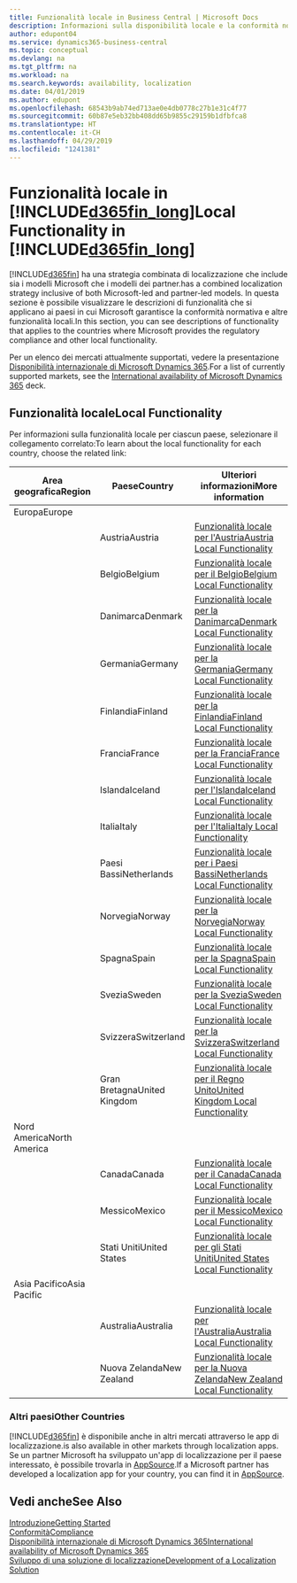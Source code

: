 ```yaml
---
title: Funzionalità locale in Business Central | Microsoft Docs
description: Informazioni sulla disponibilità locale e la conformità normativa di Dynamics 365 Business Central.
author: edupont04
ms.service: dynamics365-business-central
ms.topic: conceptual
ms.devlang: na
ms.tgt_pltfrm: na
ms.workload: na
ms.search.keywords: availability, localization
ms.date: 04/01/2019
ms.author: edupont
ms.openlocfilehash: 68543b9ab74ed713ae0e4db0778c27b1e31c4f77
ms.sourcegitcommit: 60b87e5eb32bb408dd65b9855c29159b1dfbfca8
ms.translationtype: HT
ms.contentlocale: it-CH
ms.lasthandoff: 04/29/2019
ms.locfileid: "1241381"
---
```

# <a name="local-functionality-in-included365finlongincludesd365finlongmdmd"></a><span data-ttu-id="1b654-103">Funzionalità locale in [!INCLUDE[d365fin_long](includes/d365fin_long_md.md)]</span><span class="sxs-lookup"><span data-stu-id="1b654-103">Local Functionality in [!INCLUDE[d365fin_long](includes/d365fin_long_md.md)]</span></span>
[!INCLUDE[d365fin](includes/d365fin_md.md)] <span data-ttu-id="1b654-104">ha una strategia combinata di localizzazione che include sia i modelli Microsoft che i modelli dei partner.</span><span class="sxs-lookup"><span data-stu-id="1b654-104">has a combined localization strategy inclusive of both Microsoft-led and partner-led models.</span></span> <span data-ttu-id="1b654-105">In questa sezione è possibile visualizzare le descrizioni di funzionalità che si applicano ai paesi in cui Microsoft garantisce la conformità normativa e altre funzionalità locali.</span><span class="sxs-lookup"><span data-stu-id="1b654-105">In this section, you can see descriptions of functionality that applies to the countries where Microsoft provides the regulatory compliance and other local functionality.</span></span>  

<span data-ttu-id="1b654-106">Per un elenco dei mercati attualmente supportati, vedere la presentazione [Disponibilità internazionale di Microsoft Dynamics 365](https://docs.microsoft.com/en-us/dynamics365/get-started/availability).</span><span class="sxs-lookup"><span data-stu-id="1b654-106">For a list of currently supported markets, see the [International availability of Microsoft Dynamics 365](https://docs.microsoft.com/en-us/dynamics365/get-started/availability) deck.</span></span>  

## <a name="local-functionality"></a><span data-ttu-id="1b654-107">Funzionalità locale</span><span class="sxs-lookup"><span data-stu-id="1b654-107">Local Functionality</span></span>
<span data-ttu-id="1b654-108">Per informazioni sulla funzionalità locale per ciascun paese, selezionare il collegamento correlato:</span><span class="sxs-lookup"><span data-stu-id="1b654-108">To learn about the local functionality for each country, choose the related link:</span></span>

| <span data-ttu-id="1b654-109">Area geografica</span><span class="sxs-lookup"><span data-stu-id="1b654-109">Region</span></span> | <span data-ttu-id="1b654-110">Paese</span><span class="sxs-lookup"><span data-stu-id="1b654-110">Country</span></span> | <span data-ttu-id="1b654-111">Ulteriori informazioni</span><span class="sxs-lookup"><span data-stu-id="1b654-111">More information</span></span> |
| --- | --- |--- |
| <span data-ttu-id="1b654-112">Europa</span><span class="sxs-lookup"><span data-stu-id="1b654-112">Europe</span></span> |  | |
|        | <span data-ttu-id="1b654-113">Austria</span><span class="sxs-lookup"><span data-stu-id="1b654-113">Austria</span></span> | [<span data-ttu-id="1b654-114">Funzionalità locale per l'Austria</span><span class="sxs-lookup"><span data-stu-id="1b654-114">Austria Local Functionality</span></span>](localfunctionality/austria/austria-local-functionality.md) |
|        | <span data-ttu-id="1b654-115">Belgio</span><span class="sxs-lookup"><span data-stu-id="1b654-115">Belgium</span></span> |  [<span data-ttu-id="1b654-116">Funzionalità locale per il Belgio</span><span class="sxs-lookup"><span data-stu-id="1b654-116">Belgium Local Functionality</span></span>](localfunctionality/belgium/belgium-local-functionality.md) |
|        | <span data-ttu-id="1b654-117">Danimarca</span><span class="sxs-lookup"><span data-stu-id="1b654-117">Denmark</span></span> | [<span data-ttu-id="1b654-118">Funzionalità locale per la Danimarca</span><span class="sxs-lookup"><span data-stu-id="1b654-118">Denmark Local Functionality</span></span>](localfunctionality/denmark/denmark-local-functionality.md) |
|        | <span data-ttu-id="1b654-119">Germania</span><span class="sxs-lookup"><span data-stu-id="1b654-119">Germany</span></span> | [<span data-ttu-id="1b654-120">Funzionalità locale per la Germania</span><span class="sxs-lookup"><span data-stu-id="1b654-120">Germany Local Functionality</span></span>](localfunctionality/germany/germany-local-functionality.md) |
|        | <span data-ttu-id="1b654-121">Finlandia</span><span class="sxs-lookup"><span data-stu-id="1b654-121">Finland</span></span> | [<span data-ttu-id="1b654-122">Funzionalità locale per la Finlandia</span><span class="sxs-lookup"><span data-stu-id="1b654-122">Finland Local Functionality</span></span>](localfunctionality/finland/finland-local-functionality.md) |
|        | <span data-ttu-id="1b654-123">Francia</span><span class="sxs-lookup"><span data-stu-id="1b654-123">France</span></span> | [<span data-ttu-id="1b654-124">Funzionalità locale per la Francia</span><span class="sxs-lookup"><span data-stu-id="1b654-124">France Local Functionality</span></span>](localfunctionality/france/france-local-functionality.md) |
|        | <span data-ttu-id="1b654-125">Islanda</span><span class="sxs-lookup"><span data-stu-id="1b654-125">Iceland</span></span> | [<span data-ttu-id="1b654-126">Funzionalità locale per l'Islanda</span><span class="sxs-lookup"><span data-stu-id="1b654-126">Iceland Local Functionality</span></span>](localfunctionality/iceland/iceland-local-functionality.md) |
|        | <span data-ttu-id="1b654-127">Italia</span><span class="sxs-lookup"><span data-stu-id="1b654-127">Italy</span></span> | [<span data-ttu-id="1b654-128">Funzionalità locale per l'Italia</span><span class="sxs-lookup"><span data-stu-id="1b654-128">Italy Local Functionality</span></span>](localfunctionality/italy/italy-local-functionality.md) |
|        | <span data-ttu-id="1b654-129">Paesi Bassi</span><span class="sxs-lookup"><span data-stu-id="1b654-129">Netherlands</span></span> | [<span data-ttu-id="1b654-130">Funzionalità locale per i Paesi Bassi</span><span class="sxs-lookup"><span data-stu-id="1b654-130">Netherlands Local Functionality</span></span>](localfunctionality/netherlands/netherlands-local-functionality.md) |
|        | <span data-ttu-id="1b654-131">Norvegia</span><span class="sxs-lookup"><span data-stu-id="1b654-131">Norway</span></span> | [<span data-ttu-id="1b654-132">Funzionalità locale per la Norvegia</span><span class="sxs-lookup"><span data-stu-id="1b654-132">Norway Local Functionality</span></span>](localfunctionality/norway/norway-local-functionality.md) |
|        | <span data-ttu-id="1b654-133">Spagna</span><span class="sxs-lookup"><span data-stu-id="1b654-133">Spain</span></span> | [<span data-ttu-id="1b654-134">Funzionalità locale per la Spagna</span><span class="sxs-lookup"><span data-stu-id="1b654-134">Spain Local Functionality</span></span>](localfunctionality/spain/spain-local-functionality.md) |
|        | <span data-ttu-id="1b654-135">Svezia</span><span class="sxs-lookup"><span data-stu-id="1b654-135">Sweden</span></span> | [<span data-ttu-id="1b654-136">Funzionalità locale per la Svezia</span><span class="sxs-lookup"><span data-stu-id="1b654-136">Sweden Local Functionality</span></span>](localfunctionality/sweden/sweden-local-functionality.md) |
|        | <span data-ttu-id="1b654-137">Svizzera</span><span class="sxs-lookup"><span data-stu-id="1b654-137">Switzerland</span></span> | [<span data-ttu-id="1b654-138">Funzionalità locale per la Svizzera</span><span class="sxs-lookup"><span data-stu-id="1b654-138">Switzerland Local Functionality</span></span>](localfunctionality/switzerland/switzerland-local-functionality.md) |
|        | <span data-ttu-id="1b654-139">Gran Bretagna</span><span class="sxs-lookup"><span data-stu-id="1b654-139">United Kingdom</span></span> | [<span data-ttu-id="1b654-140">Funzionalità locale per il Regno Unito</span><span class="sxs-lookup"><span data-stu-id="1b654-140">United Kingdom Local Functionality</span></span>](localfunctionality/unitedkingdom/united-kingdom-local-functionality.md) |
| <span data-ttu-id="1b654-141">Nord America</span><span class="sxs-lookup"><span data-stu-id="1b654-141">North America</span></span> |       |  |
|        | <span data-ttu-id="1b654-142">Canada</span><span class="sxs-lookup"><span data-stu-id="1b654-142">Canada</span></span>|[<span data-ttu-id="1b654-143">Funzionalità locale per il Canada</span><span class="sxs-lookup"><span data-stu-id="1b654-143">Canada Local Functionality</span></span>](localfunctionality/canada/canada-local-functionality.md) |
|        | <span data-ttu-id="1b654-144">Messico</span><span class="sxs-lookup"><span data-stu-id="1b654-144">Mexico</span></span> | [<span data-ttu-id="1b654-145">Funzionalità locale per il Messico</span><span class="sxs-lookup"><span data-stu-id="1b654-145">Mexico Local Functionality</span></span>](localfunctionality/mexico/mexico-local-functionality.md) |
|        | <span data-ttu-id="1b654-146">Stati Uniti</span><span class="sxs-lookup"><span data-stu-id="1b654-146">United States</span></span>|[<span data-ttu-id="1b654-147">Funzionalità locale per gli Stati Uniti</span><span class="sxs-lookup"><span data-stu-id="1b654-147">United States Local Functionality</span></span>](localfunctionality/unitedstates/united-states-local-functionality.md) |
| <span data-ttu-id="1b654-148">Asia Pacifico</span><span class="sxs-lookup"><span data-stu-id="1b654-148">Asia Pacific</span></span> |       |  |
|        | <span data-ttu-id="1b654-149">Australia</span><span class="sxs-lookup"><span data-stu-id="1b654-149">Australia</span></span> | [<span data-ttu-id="1b654-150">Funzionalità locale per l'Australia</span><span class="sxs-lookup"><span data-stu-id="1b654-150">Australia Local Functionality</span></span>](localfunctionality/australia/australia-local-functionality.md) |
|        | <span data-ttu-id="1b654-151">Nuova Zelanda</span><span class="sxs-lookup"><span data-stu-id="1b654-151">New Zealand</span></span> | [<span data-ttu-id="1b654-152">Funzionalità locale per la Nuova Zelanda</span><span class="sxs-lookup"><span data-stu-id="1b654-152">New Zealand Local Functionality</span></span>](localfunctionality/newzealand/new-zealand-local-functionality.md) |

### <a name="other-countries"></a><span data-ttu-id="1b654-153">Altri paesi</span><span class="sxs-lookup"><span data-stu-id="1b654-153">Other Countries</span></span>
[!INCLUDE[d365fin](includes/d365fin_md.md)] <span data-ttu-id="1b654-154">è disponibile anche in altri mercati attraverso le app di localizzazione.</span><span class="sxs-lookup"><span data-stu-id="1b654-154">is also available in other markets through localization apps.</span></span> <span data-ttu-id="1b654-155">Se un partner Microsoft ha sviluppato un'app di localizzazione per il paese interessato, è possibile trovarla in [AppSource](https://appsource.microsoft.com/en-us/product/dynamics-365-business-central/).</span><span class="sxs-lookup"><span data-stu-id="1b654-155">If a Microsoft partner has developed a localization app for your country, you can find it in [AppSource](https://appsource.microsoft.com/en-us/product/dynamics-365-business-central/).</span></span>

## <a name="see-also"></a><span data-ttu-id="1b654-156">Vedi anche</span><span class="sxs-lookup"><span data-stu-id="1b654-156">See Also</span></span>
[<span data-ttu-id="1b654-157">Introduzione</span><span class="sxs-lookup"><span data-stu-id="1b654-157">Getting Started</span></span>](product-get-started.md)  
[<span data-ttu-id="1b654-158">Conformità</span><span class="sxs-lookup"><span data-stu-id="1b654-158">Compliance</span></span>](compliance/compliance-overview.md)  
[<span data-ttu-id="1b654-159">Disponibilità internazionale di  Microsoft Dynamics 365</span><span class="sxs-lookup"><span data-stu-id="1b654-159">International availability of Microsoft Dynamics 365</span></span>](https://docs.microsoft.com/en-us/dynamics365/get-started/availability)  
[<span data-ttu-id="1b654-160">Sviluppo di una soluzione di localizzazione</span><span class="sxs-lookup"><span data-stu-id="1b654-160">Development of a Localization Solution</span></span>](/dynamics365/business-central/dev-itpro/developer/readiness/readiness-develop-localization)  

